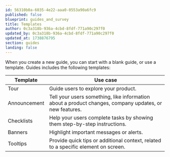 ```yaml
---
id: 56310b0a-6035-4e22-aaa0-0553a90a6fc9
published: false
blueprint: guides_and_survey
title: Templates
author: 0c3a318b-936a-4cbd-8fdf-771a90c297f0
updated_by: 0c3a318b-936a-4cbd-8fdf-771a90c297f0
updated_at: 1738876795
section: guides
landing: false
---
```

When you create a new guide, you can start with a blank guide, or use a template. Guides includes the following templates:

| Template     | Use case                                                                                               |
| ------------ | ------------------------------------------------------------------------------------------------------ |
| Tour         | Guide users to explore your product.                                                                   |
| Announcement | Tell your users something, like information about a product changes, company updates, or new features. |
| Checklists   | Help your users complete tasks by showing them step-by-step instructions.                              |
| Banners      | Highlight important messages or alerts.                                                                |
| Tooltips     | Provide quick tips or additional context, related to a specific element on screen.                     |